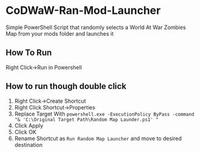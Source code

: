 # CoDWaW-Ran-Mod-Launcher
Simple PowerShell Script that randomly selects a World At War Zombies Map from your mods folder and launches it

## How To Run
Right Click->Run in Powershell

## How to run though double click
1. Right Click->Create Shortcut
2. Right Click Shortcut->Properties
3. Replace Target With `powershell.exe -ExecutionPolicy ByPass -command "& 'C:\Original Target Path\Random Map Launder.ps1' "`
4. Click Apply
5. Click OK
5. Rename Shortcut as `Run Random Map Launcher` and move to desired destination
